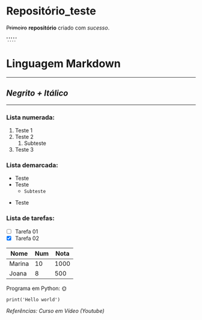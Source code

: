 # Repositório_teste
 ~~Primeiro~~ **repositório** criado com *sucesso*.

'.'.'.'.'
# Linguagem Markdown
***
## __*Negrito + Itálico*__
---
### Lista numerada:
1. Teste 1
1. Teste 2
   1. Subteste
1. Teste 3

### Lista demarcada:
* Teste
* Teste
   * `Subteste`
- Teste

### Lista de tarefas:

- [ ] Tarefa 01
- [x] Tarefa 02

Nome | Num | Nota
---|---|---
Marina|10|1000
Joana|8|500

Programa em Python: :sun_with_face:
``` 
print('Hello world')
```

*Referências: Curso em Vídeo (Youtube)*

